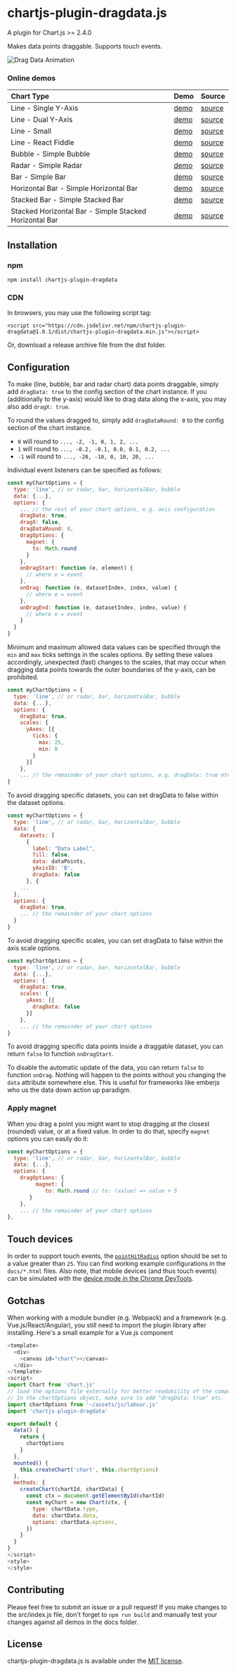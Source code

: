 # chartjs-plugin-dragdata.js

A plugin for Chart.js >= 2.4.0

Makes data points draggable. Supports touch events.

![Drag Data Animation](https://user-images.githubusercontent.com/20703207/61458811-ab2da180-a96b-11e9-90ae-7fc3dbec444e.gif)

### Online demos
| Chart Type                                             | Demo                                                                                  | Source                                                                                                              |
|:-------------------------------------------------------|:--------------------------------------------------------------------------------------|:--------------------------------------------------------------------------------------------------------------------|
| Line - Single Y-Axis                                   | [demo](https://chrispahm.github.io/chartjs-plugin-dragdata/)                          | [source](https://raw.githubusercontent.com/chrispahm/chartjs-plugin-dragdata/master/docs/index.html)                |
| Line - Dual Y-Axis                                     | [demo](https://chrispahm.github.io/chartjs-plugin-dragdata/dualAxis.html)             | [source](https://raw.githubusercontent.com/chrispahm/chartjs-plugin-dragdata/master/docs/dualAxis.html)             |
| Line - Small                                           | [demo](https://chrispahm.github.io/chartjs-plugin-dragdata/smallChart.html)           | [source](https://raw.githubusercontent.com/chrispahm/chartjs-plugin-dragdata/master/docs/smallChart.html)           |
| Line - React Fiddle                                    | [demo](https://jsfiddle.net/3v9kexbh/)                                                | [source](https://jsfiddle.net/3v9kexbh/)                                                                            |
| Bubble - Simple Bubble                                 | [demo](https://chrispahm.github.io/chartjs-plugin-dragdata/bubble.html)               | [source](https://raw.githubusercontent.com/chrispahm/chartjs-plugin-dragdata/master/docs/bubble.html)               |
| Radar - Simple Radar                                   | [demo](https://chrispahm.github.io/chartjs-plugin-dragdata/radar.html)                | [source](https://raw.githubusercontent.com/chrispahm/chartjs-plugin-dragdata/master/docs/radar.html)                |
| Bar - Simple Bar                                       | [demo](https://chrispahm.github.io/chartjs-plugin-dragdata/bar.html)                  | [source](https://raw.githubusercontent.com/chrispahm/chartjs-plugin-dragdata/master/docs/bar.html)                  |
| Horizontal Bar - Simple Horizontal Bar                 | [demo](https://chrispahm.github.io/chartjs-plugin-dragdata/horizontalBar.html)        | [source](https://raw.githubusercontent.com/chrispahm/chartjs-plugin-dragdata/master/docs/horizontalBar.html)        |
| Stacked Bar - Simple Stacked Bar                       | [demo](https://chrispahm.github.io/chartjs-plugin-dragdata/stackedBar.html)           | [source](https://raw.githubusercontent.com/chrispahm/chartjs-plugin-dragdata/master/docs/stackedBar.html)           |
| Stacked Horizontal Bar - Simple Stacked Horizontal Bar | [demo](https://chrispahm.github.io/chartjs-plugin-dragdata/stackedHorizontalBar.html) | [source](https://raw.githubusercontent.com/chrispahm/chartjs-plugin-dragdata/master/docs/stackedHorizontalBar.html) |

## Installation

### npm

```
npm install chartjs-plugin-dragdata
```

### CDN
In browsers, you may use the following script tag:
```
<script src="https://cdn.jsdelivr.net/npm/chartjs-plugin-dragdata@1.0.1/dist/chartjs-plugin-dragdata.min.js"></script>
```

Or, download a release archive file from the dist folder.

## Configuration

To make (line, bubble, bar and radar chart) data points draggable, simply add ```dragData: true``` to the config section of the chart instance. If you (additionally to the y-axis) would like to drag data along the x-axis, you may also add ```dragX: true```.

To round the values dragged to, simply add ```dragDataRound: 0``` to the config section of the chart instance.
 * `0` will round to `..., -2, -1, 0, 1, 2, ...`
 * `1` will round to `..., -0.2, -0.1, 0.0, 0.1, 0.2, ...`
 * `-1` will round to `..., -20, -10, 0, 10, 20, ...`

Individual event listeners can be specified as follows:

```javascript
const myChartOptions = {
  type: 'line', // or radar, bar, horizontalBar, bubble
  data: {...}, 
  options: {
    ... // the rest of your chart options, e.g. axis configuration
    dragData: true,
    dragX: false,
    dragDataRound: 0,
    dragOptions: {
      magnet: {
        to: Math.round
      }
    },
    onDragStart: function (e, element) {
      // where e = event
    },
    onDrag: function (e, datasetIndex, index, value) {
      // where e = event
    },
    onDragEnd: function (e, datasetIndex, index, value) {
      // where e = event
    }
  }
}
```

Minimum and maximum allowed data values can be specified through the `min` and `max` ticks settings in the scales options. By setting these values accordingly, unexpected (fast) changes to the scales, that may occur when dragging data points towards the outer boundaries of the y-axis, can be prohibited.

```javascript
const myChartOptions = {
  type: 'line', // or radar, bar, horizontalBar, bubble
  data: {...}, 
  options: {
    dragData: true,
    scales: {
      yAxes: [{
        ticks: {
          max: 25,
          min: 0
        }
      }]
    },
    ... // the remainder of your chart options, e.g. dragData: true etc.
}
```

To avoid dragging specific datasets, you can set dragData to false within the dataset options.

```javascript
const myChartOptions = {
  type: 'line', // or radar, bar, horizontalBar, bubble
  data: {
    datasets: [
      {
        label: "Data Label",
        fill: false,
        data: dataPoints,
        yAxisID: 'B',
        dragData: false
      }, {
    ...
  },
  options: {
    dragData: true,
    ... // the remainder of your chart options
  }
}
```

To avoid dragging specific scales, you can set dragData to false within the axis scale options.

```javascript
const myChartOptions = {
  type: 'line', // or radar, bar, horizontalBar, bubble
  data: {...}, 
  options: {
    dragData: true,
    scales: {
      yAxes: [{
        dragData: false
      }]
    },
    ... // the remainder of your chart options
}
```

To avoid dragging specific data points inside a draggable dataset, you can return `false` to function `onDragStart`.

To disable the automatic update of the data, you can return `false` to function `onDrag`. Nothing will happen to the points without you changing the `data` attribute somewhere else. This is useful for frameworks like emberjs who us the data down action up paradigm.

### Apply magnet

When you drag a point you might want to stop dragging at the closest (rounded) value, or at a fixed value.
In order to do that, specify `magnet` options you can easily do it:

```javascript
const myChartOptions = {
  type: 'line', // or radar, bar, horizontalBar, bubble
  data: {...}, 
  options: {
    dragOptions: {
	     magnet: {
   		    to: Math.round // to: (value) => value + 5
       }
    },
    ... // the remainder of your chart options
},
```


## Touch devices
In order to support touch events, the [`pointHitRadius`](https://www.chartjs.org/docs/latest/charts/line.html#point-styling) option should be set to a value greater than `25`. You can find working example configurations in the `docs/*.html` files. Also note, that mobile devices (and thus touch events) can be simulated with the [device mode in the Chrome DevTools](https://developers.google.com/web/tools/chrome-devtools/device-mode/).

## Gotchas
When working with a module bundler (e.g. Webpack) and a framework (e.g. Vue.js/React/Angular), you still need to import the plugin library after installing. 
Here's a small example for a Vue.js component

```js
<template>
  <div>
    <canvas id="chart"></canvas>
  </div>
</template>
<script>
import Chart from 'chart.js'
// load the options file externally for better readability of the component.
// In the chartOptions object, make sure to add "dragData: true" etc.
import chartOptions from '~/assets/js/labour.js'
import 'chartjs-plugin-dragdata'

export default {
  data() {
    return {
      chartOptions
    }
  },
  mounted() {
    this.createChart('chart', this.chartOptions)
  },
  methods: {
    createChart(chartId, chartData) {
      const ctx = document.getElementById(chartId)
      const myChart = new Chart(ctx, {
        type: chartData.type,
        data: chartData.data,
        options: chartData.options,
      })
    }
  }
}
</script>
<style>
</style>
```
## Contributing

Please feel free to submit an issue or a pull request!
If you make changes to the src/index.js file, don't forget to `npm run build` and
manually test your changes against all demos in the docs folder.

## License

chartjs-plugin-dragdata.js is available under the [MIT license](http://opensource.org/licenses/MIT).
